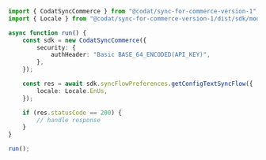 <!-- Start SDK Example Usage [usage] -->
```typescript
import { CodatSyncCommerce } from "@codat/sync-for-commerce-version-1";
import { Locale } from "@codat/sync-for-commerce-version-1/dist/sdk/models/shared";

async function run() {
    const sdk = new CodatSyncCommerce({
        security: {
            authHeader: "Basic BASE_64_ENCODED(API_KEY)",
        },
    });

    const res = await sdk.syncFlowPreferences.getConfigTextSyncFlow({
        locale: Locale.EnUs,
    });

    if (res.statusCode == 200) {
        // handle response
    }
}

run();

```
<!-- End SDK Example Usage [usage] -->